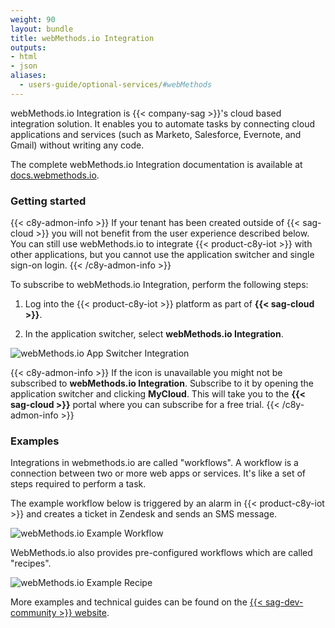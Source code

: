```yaml
---
weight: 90
layout: bundle
title: webMethods.io Integration
outputs:
- html
- json
aliases:
  - users-guide/optional-services/#webMethods
---
```


webMethods.io Integration is {{< company-sag >}}'s cloud based integration solution. It enables you to automate tasks by connecting cloud applications and services (such as Marketo, Salesforce, Evernote, and Gmail) without writing any code.

The complete webMethods.io Integration documentation is available at [docs.webmethods.io](https://docs.webmethods.io/).

### Getting started

{{< c8y-admon-info >}}
If your tenant has been created outside of {{< sag-cloud >}} you will not benefit from the user experience described below. You can still use webMethods.io to integrate {{< product-c8y-iot >}} with other applications, but you cannot use the application switcher and single sign-on login.
{{< /c8y-admon-info >}}

To subscribe to webMethods.io Integration, perform the following steps:

1. Log into the {{< product-c8y-iot >}} platform as part of **{{< sag-cloud >}}**.

2. In the application switcher, select **webMethods.io Integration**.

![webMethods.io App Switcher Integration](/images/users-guide/webMethods.io/wmio-appswitcher-integration.png)

{{< c8y-admon-info >}}
If the icon is unavailable you might not be subscribed to **webMethods.io Integration**. Subscribe to it by opening the application switcher and clicking **MyCloud**. This will take you to the **{{< sag-cloud >}}** portal where you can subscribe for a free trial.
{{< /c8y-admon-info >}}

### Examples

Integrations in webmethods.io are called "workflows". A workflow is a connection between two or more web apps or services. It's like a set of steps required to perform a task.

The example workflow below is triggered by an alarm in {{< product-c8y-iot >}} and creates a ticket in Zendesk and sends an SMS message.

![webMethods.io Example Workflow](/images/users-guide/webMethods.io/wmio-example1.png)

WebMethods.io also provides pre-configured workflows which are called "recipes".

![webMethods.io Example Recipe](/images/users-guide/webMethods.io/wmio-recipe-salesforce.png)

More examples and technical guides can be found on the [{{< sag-dev-community >}} website](https://techcommunity.softwareag.com/en_en/webmethods-apis-integration-microservices.html).
